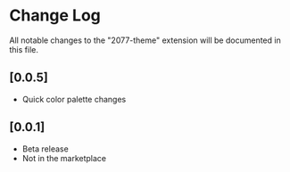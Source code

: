 # Change Log
All notable changes to the "2077-theme" extension will be documented in this file.

## [0.0.5]
- Quick color palette changes

## [0.0.1]
- Beta release
- Not in the marketplace
